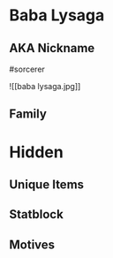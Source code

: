 # Baba Lysaga
## AKA Nickname
#sorcerer 

![[baba lysaga.jpg]]
## Family

# Hidden

## Unique Items

## Statblock

## Motives
